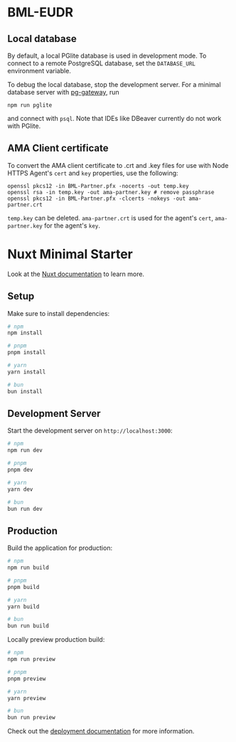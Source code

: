 # BML-EUDR

## Local database

By default, a local PGlite database is used in development mode. To connect to a remote PostgreSQL database, set the `DATABASE_URL` environment variable.

To debug the local database, stop the development server. For a minimal database server with [pg-gateway](https://github.com/supabase-community/pg-gateway), run

    npm run pglite

and connect with `psql`. Note that IDEs like DBeaver currently do not work with PGlite.

## AMA Client certificate

To convert the AMA client certificate to .crt and .key files for use with Node HTTPS Agent's `cert` and `key` properties, use the following:

    openssl pkcs12 -in BML-Partner.pfx -nocerts -out temp.key
    openssl rsa -in temp.key -out ama-partner.key # remove passphrase
    openssl pkcs12 -in BML-Partner.pfx -clcerts -nokeys -out ama-partner.crt

`temp.key` can be deleted. `ama-partner.crt` is used for the agent's `cert`, `ama-partner.key` for the agent's `key`.

# Nuxt Minimal Starter

Look at the [Nuxt documentation](https://nuxt.com/docs/getting-started/introduction) to learn more.

## Setup

Make sure to install dependencies:

```bash
# npm
npm install

# pnpm
pnpm install

# yarn
yarn install

# bun
bun install
```

## Development Server

Start the development server on `http://localhost:3000`:

```bash
# npm
npm run dev

# pnpm
pnpm dev

# yarn
yarn dev

# bun
bun run dev
```

## Production

Build the application for production:

```bash
# npm
npm run build

# pnpm
pnpm build

# yarn
yarn build

# bun
bun run build
```

Locally preview production build:

```bash
# npm
npm run preview

# pnpm
pnpm preview

# yarn
yarn preview

# bun
bun run preview
```

Check out the [deployment documentation](https://nuxt.com/docs/getting-started/deployment) for more information.
